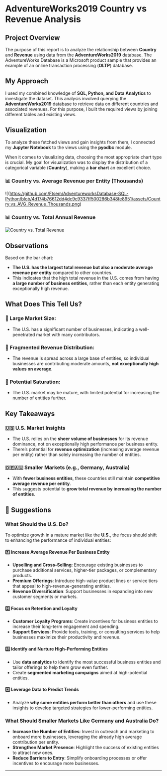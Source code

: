 # AdventureWorks2019 Country vs Revenue Analysis

## Project Overview
The purpose of this report is to analyze the relationship between **Country** and **Revenue** using data from the **AdventureWorks2019** database. The AdventureWorks Database is a Microsoft product sample that provides an example of an online transaction processing (**OLTP**) database.

## My Approach
I used my combined knowledge of **SQL, Python, and Data Analytics** to investigate the dataset. This analysis involved querying the **AdventureWorks2019** database to retrieve data on different countries and associated revenues. For this purpose, I built the required views by joining different tables and existing views.

## Visualization
To analyze these fetched views and gain insights from them, I connected my **Jupyter Notebook** to the views using the **pyodbc** module. 

When it comes to visualizing data, choosing the most appropriate chart type is crucial. My goal for visualization was to display the distribution of a categorical variable (**Country**), making a **bar chart** an excellent choice.

### 📊 Country vs. Average Revenue per Entity (Thousands)
![(https://github.com/Ftsem/AdventureworksDatabase-SQL-Python/blob/4d174b76612dd4dc9c9337ff500286b348fe8951/assets/Country_vs_AVG_Revenue_Thousands.png)

### 📊 Country vs. Total Annual Revenue
![Country vs. Total Revenue](Country_vs_Total_Annual_Revenue.png)

## Observations
Based on the bar chart:
- **The U.S. has the largest total revenue but also a moderate average revenue per entity** compared to other countries.
- This indicates that the high total revenue in the U.S. comes from having **a large number of business entities**, rather than each entity generating exceptionally high revenue.

## What Does This Tell Us?
### 📌 Large Market Size:
- The U.S. has a significant number of businesses, indicating a well-penetrated market with many contributors.

### 📌 Fragmented Revenue Distribution:
- The revenue is spread across a large base of entities, so individual businesses are contributing moderate amounts, **not exceptionally high values on average**.

### 📌 Potential Saturation:
- The U.S. market may be mature, with limited potential for increasing the number of entities further.

## Key Takeaways
### 🇺🇸 **U.S. Market Insights**
- The U.S. relies on the **sheer volume of businesses** for its revenue dominance, not on exceptionally high performance per business entity.
- There’s potential for **revenue optimization** (increasing average revenue per entity) rather than solely increasing the number of entities.

### 🇩🇪🇦🇺 **Smaller Markets (e.g., Germany, Australia)**
- With **fewer business entities**, these countries still maintain **competitive average revenue per entity**.
- This suggests potential to **grow total revenue by increasing the number of entities**.

## 📌 Suggestions

### What Should the U.S. Do?
To optimize growth in a mature market like the **U.S.**, the focus should shift to enhancing the performance of individual entities:

#### 1️⃣ Increase Average Revenue Per Business Entity
- **Upselling and Cross-Selling**: Encourage existing businesses to purchase additional services, higher-tier packages, or complementary products.
- **Premium Offerings**: Introduce high-value product lines or service tiers that appeal to high-revenue-generating entities.
- **Revenue Diversification**: Support businesses in expanding into new customer segments or markets.

#### 2️⃣ Focus on Retention and Loyalty
- **Customer Loyalty Programs**: Create incentives for business entities to increase their long-term engagement and spending.
- **Support Services**: Provide tools, training, or consulting services to help businesses maximize their productivity and revenue.

#### 3️⃣ Identify and Nurture High-Performing Entities
- Use **data analytics** to identify the most successful business entities and tailor offerings to help them grow even further.
- Create **segmented marketing campaigns** aimed at high-potential entities.

#### 4️⃣ Leverage Data to Predict Trends
- Analyze **why some entities perform better than others** and use these insights to develop targeted strategies for lower-performing entities.

### What Should Smaller Markets Like Germany and Australia Do?
- **Increase the Number of Entities**: Invest in outreach and marketing to onboard more businesses, leveraging the already high average contribution per entity.
- **Strengthen Market Presence**: Highlight the success of existing entities to attract new ones.
- **Reduce Barriers to Entry**: Simplify onboarding processes or offer incentives to encourage more businesses.

---

